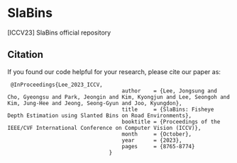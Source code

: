 # SlaBins
[ICCV23] SlaBins official repository


## Citation
If you found our code helpful for your research, please cite our paper as:

```
 @InProceedings{Lee_2023_ICCV,
                                    author    = {Lee, Jongsung and Cho, Gyeongsu and Park, Jeongin and Kim, Kyongjun and Lee, Seongoh and Kim, Jung-Hee and Jeong, Seong-Gyun and Joo, Kyungdon},
                                    title     = {SlaBins: Fisheye Depth Estimation using Slanted Bins on Road Environments},
                                    booktitle = {Proceedings of the IEEE/CVF International Conference on Computer Vision (ICCV)},
                                    month     = {October},
                                    year      = {2023},
                                    pages     = {8765-8774}
                                }
```
